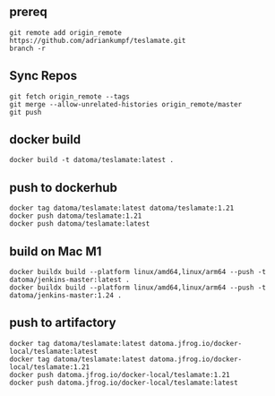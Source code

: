 ## prereq
    git remote add origin_remote https://github.com/adriankumpf/teslamate.git
    branch -r

## Sync Repos
    git fetch origin_remote --tags
    git merge --allow-unrelated-histories origin_remote/master
    git push

## docker build
    docker build -t datoma/teslamate:latest .

## push to dockerhub
    docker tag datoma/teslamate:latest datoma/teslamate:1.21
    docker push datoma/teslamate:1.21
    docker push datoma/teslamate:latest

## build on Mac M1
    docker buildx build --platform linux/amd64,linux/arm64 --push -t datoma/jenkins-master:latest .
    docker buildx build --platform linux/amd64,linux/arm64 --push -t datoma/jenkins-master:1.24 .

## push to artifactory
    docker tag datoma/teslamate:latest datoma.jfrog.io/docker-local/teslamate:latest
    docker tag datoma/teslamate:latest datoma.jfrog.io/docker-local/teslamate:1.21
    docker push datoma.jfrog.io/docker-local/teslamate:1.21
    docker push datoma.jfrog.io/docker-local/teslamate:latest
